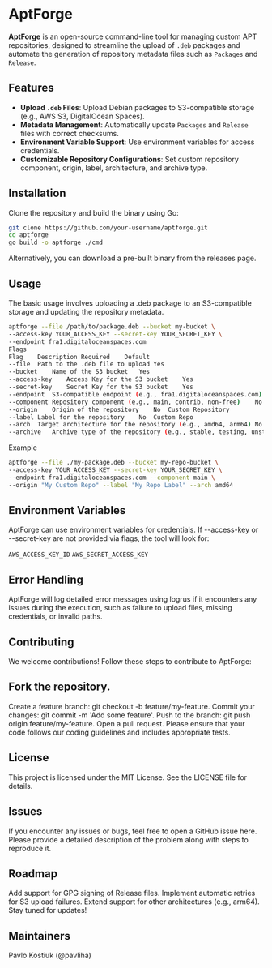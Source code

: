 # AptForge

**AptForge** is an open-source command-line tool for managing custom APT repositories, designed to streamline the upload of `.deb` packages and automate the generation of repository metadata files such as `Packages` and `Release`.

## Features

- **Upload `.deb` Files**: Upload Debian packages to S3-compatible storage (e.g., AWS S3, DigitalOcean Spaces).
- **Metadata Management**: Automatically update `Packages` and `Release` files with correct checksums.
- **Environment Variable Support**: Use environment variables for access credentials.
- **Customizable Repository Configurations**: Set custom repository component, origin, label, architecture, and archive type.

## Installation

Clone the repository and build the binary using Go:

```bash
git clone https://github.com/your-username/aptforge.git
cd aptforge
go build -o aptforge ./cmd
```

Alternatively, you can download a pre-built binary from the releases page.

## Usage
The basic usage involves uploading a .deb package to an S3-compatible storage and updating the repository metadata.

```bash
aptforge --file /path/to/package.deb --bucket my-bucket \
--access-key YOUR_ACCESS_KEY --secret-key YOUR_SECRET_KEY \
--endpoint fra1.digitaloceanspaces.com
Flags
Flag	Description	Required	Default
--file	Path to the .deb file to upload	Yes
--bucket	Name of the S3 bucket	Yes
--access-key	Access Key for the S3 bucket	Yes
--secret-key	Secret Key for the S3 bucket	Yes
--endpoint	S3-compatible endpoint (e.g., fra1.digitaloceanspaces.com)	Yes
--component	Repository component (e.g., main, contrib, non-free)	No	main
--origin	Origin of the repository	No	Custom Repository
--label	Label for the repository	No	Custom Repo
--arch	Target architecture for the repository (e.g., amd64, arm64)	No	amd64
--archive	Archive type of the repository (e.g., stable, testing, unstable)	No	stable
```
Example
```bash
aptforge --file ./my-package.deb --bucket my-repo-bucket \
--access-key YOUR_ACCESS_KEY --secret-key YOUR_SECRET_KEY \
--endpoint fra1.digitaloceanspaces.com --component main \
--origin "My Custom Repo" --label "My Repo Label" --arch amd64
```
## Environment Variables
AptForge can use environment variables for credentials. If --access-key or --secret-key are not provided via flags, the tool will look for:

`AWS_ACCESS_KEY_ID`
`AWS_SECRET_ACCESS_KEY`

## Error Handling
AptForge will log detailed error messages using logrus if it encounters any issues during the execution, such as failure to upload files, missing credentials, or invalid paths.

## Contributing
We welcome contributions! Follow these steps to contribute to AptForge:

## Fork the repository.
Create a feature branch: git checkout -b feature/my-feature.
Commit your changes: git commit -m 'Add some feature'.
Push to the branch: git push origin feature/my-feature.
Open a pull request.
Please ensure that your code follows our coding guidelines and includes appropriate tests.

## License
This project is licensed under the MIT License. See the LICENSE file for details.

## Issues
If you encounter any issues or bugs, feel free to open a GitHub issue here. Please provide a detailed description of the problem along with steps to reproduce it.

## Roadmap
Add support for GPG signing of Release files.
Implement automatic retries for S3 upload failures.
Extend support for other architectures (e.g., arm64).
Stay tuned for updates!

## Maintainers
Pavlo Kostiuk (@pavliha)
